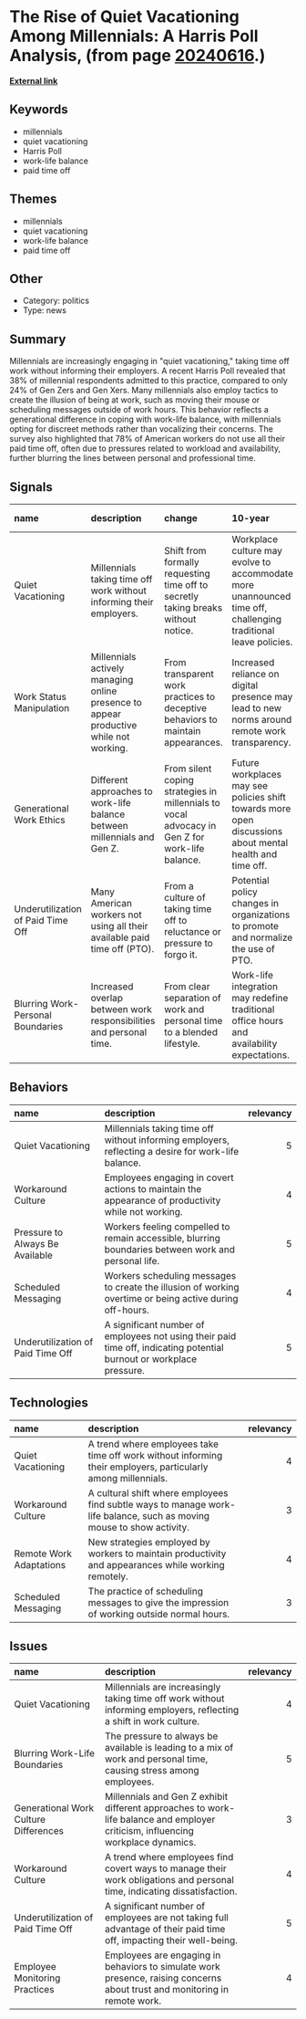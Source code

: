 # __The Rise of Quiet Vacationing Among Millennials: A Harris Poll Analysis__, (from page [20240616](https://kghosh.substack.com/p/20240616).)

__[External link](https://www.businessinsider.com/quiet-vacationing-millennials-taking-time-off-without-telling-boss-poll-2024-5?utm_source=substack&utm_medium=email)__



## Keywords

* millennials
* quiet vacationing
* Harris Poll
* work-life balance
* paid time off

## Themes

* millennials
* quiet vacationing
* work-life balance
* paid time off

## Other

* Category: politics
* Type: news

## Summary

Millennials are increasingly engaging in "quiet vacationing," taking time off work without informing their employers. A recent Harris Poll revealed that 38% of millennial respondents admitted to this practice, compared to only 24% of Gen Zers and Gen Xers. Many millennials also employ tactics to create the illusion of being at work, such as moving their mouse or scheduling messages outside of work hours. This behavior reflects a generational difference in coping with work-life balance, with millennials opting for discreet methods rather than vocalizing their concerns. The survey also highlighted that 78% of American workers do not use all their paid time off, often due to pressures related to workload and availability, further blurring the lines between personal and professional time.

## Signals

| name                              | description                                                                           | change                                                                                         | 10-year                                                                                                        | driving-force                                                                     |   relevancy |
|:----------------------------------|:--------------------------------------------------------------------------------------|:-----------------------------------------------------------------------------------------------|:---------------------------------------------------------------------------------------------------------------|:----------------------------------------------------------------------------------|------------:|
| Quiet Vacationing                 | Millennials taking time off work without informing their employers.                   | Shift from formally requesting time off to secretly taking breaks without notice.              | Workplace culture may evolve to accommodate more unannounced time off, challenging traditional leave policies. | Desire for work-life balance amidst pressure to always be available.              |           4 |
| Work Status Manipulation          | Millennials actively managing online presence to appear productive while not working. | From transparent work practices to deceptive behaviors to maintain appearances.                | Increased reliance on digital presence may lead to new norms around remote work transparency.                  | Fear of negative perceptions from employers for taking breaks or time off.        |           3 |
| Generational Work Ethics          | Different approaches to work-life balance between millennials and Gen Z.              | From silent coping strategies in millennials to vocal advocacy in Gen Z for work-life balance. | Future workplaces may see policies shift towards more open discussions about mental health and time off.       | Evolving attitudes towards employer-employee relationships and mental wellbeing.  |           4 |
| Underutilization of Paid Time Off | Many American workers not using all their available paid time off (PTO).              | From a culture of taking time off to reluctance or pressure to forgo it.                       | Potential policy changes in organizations to promote and normalize the use of PTO.                             | Recognition of burnout and the need for mental health breaks in the workforce.    |           5 |
| Blurring Work-Personal Boundaries | Increased overlap between work responsibilities and personal time.                    | From clear separation of work and personal time to a blended lifestyle.                        | Work-life integration may redefine traditional office hours and availability expectations.                     | Remote work culture and the technological ability to stay connected at all times. |           5 |

## Behaviors

| name                              | description                                                                                                          |   relevancy |
|:----------------------------------|:---------------------------------------------------------------------------------------------------------------------|------------:|
| Quiet Vacationing                 | Millennials taking time off without informing employers, reflecting a desire for work-life balance.                  |           5 |
| Workaround Culture                | Employees engaging in covert actions to maintain the appearance of productivity while not working.                   |           4 |
| Pressure to Always Be Available   | Workers feeling compelled to remain accessible, blurring boundaries between work and personal life.                  |           5 |
| Scheduled Messaging               | Workers scheduling messages to create the illusion of working overtime or being active during off-hours.             |           4 |
| Underutilization of Paid Time Off | A significant number of employees not using their paid time off, indicating potential burnout or workplace pressure. |           5 |

## Technologies

| name                    | description                                                                                                           |   relevancy |
|:------------------------|:----------------------------------------------------------------------------------------------------------------------|------------:|
| Quiet Vacationing       | A trend where employees take time off work without informing their employers, particularly among millennials.         |           4 |
| Workaround Culture      | A cultural shift where employees find subtle ways to manage work-life balance, such as moving mouse to show activity. |           3 |
| Remote Work Adaptations | New strategies employed by workers to maintain productivity and appearances while working remotely.                   |           4 |
| Scheduled Messaging     | The practice of scheduling messages to give the impression of working outside normal hours.                           |           3 |

## Issues

| name                                  | description                                                                                                                     |   relevancy |
|:--------------------------------------|:--------------------------------------------------------------------------------------------------------------------------------|------------:|
| Quiet Vacationing                     | Millennials are increasingly taking time off work without informing employers, reflecting a shift in work culture.              |           4 |
| Blurring Work-Life Boundaries         | The pressure to always be available is leading to a mix of work and personal time, causing stress among employees.              |           5 |
| Generational Work Culture Differences | Millennials and Gen Z exhibit different approaches to work-life balance and employer criticism, influencing workplace dynamics. |           3 |
| Workaround Culture                    | A trend where employees find covert ways to manage their work obligations and personal time, indicating dissatisfaction.        |           4 |
| Underutilization of Paid Time Off     | A significant number of employees are not taking full advantage of their paid time off, impacting their well-being.             |           5 |
| Employee Monitoring Practices         | Employees are engaging in behaviors to simulate work presence, raising concerns about trust and monitoring in remote work.      |           4 |